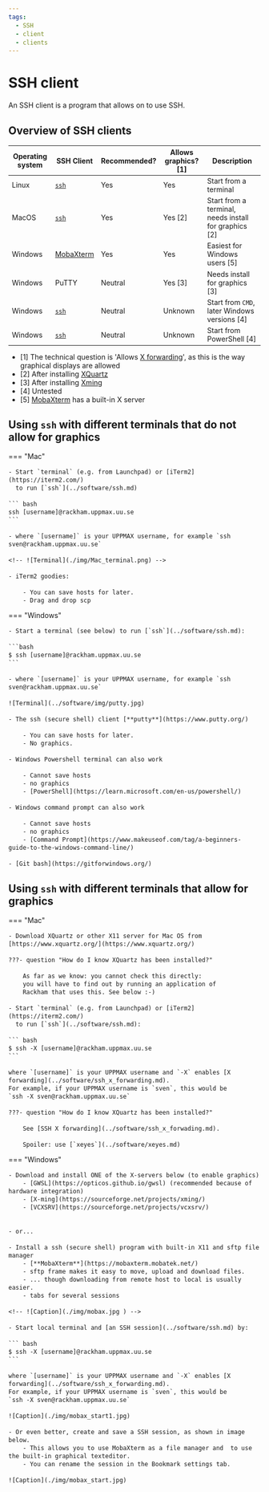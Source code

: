```yaml
---
tags:
  - SSH
  - client
  - clients
---
```


# SSH client

An SSH client is a program that allows on to use SSH.

## Overview of SSH clients

Operating system|SSH Client               |Recommended?|Allows graphics? [1]|Description
----------------|-------------------------|------------|--------------------|---------------------------------
Linux           |[`ssh`](ssh.md)          |Yes         |Yes                 |Start from a terminal
MacOS           |[`ssh`](ssh.md)          |Yes         |Yes [2]             |Start from a terminal, needs install for graphics [2]
Windows         |[MobaXterm](mobaxterm.md)|Yes         |Yes                 |Easiest for Windows users [5]
Windows         |PuTTY                    |Neutral     |Yes [3]             |Needs install for graphics [3]
Windows         |[`ssh`](ssh.md)          |Neutral     |Unknown             |Start from `CMD`, later Windows versions [4]
Windows         |[`ssh`](ssh.md)          |Neutral     |Unknown             |Start from PowerShell [4]

- [1] The technical question is 'Allows [X forwarding](ssh_x_forwarding.md)',
  as this is the way graphical displays are allowed
- [2] After installing [XQuartz](https://www.xquartz.org/)
- [3] After installing [Xming](http://www.straightrunning.com/XmingNotes/#head-13)
- [4] Untested
- [5] [MobaXterm](mobaxterm.md) has a built-in X server

## Using `ssh` with different terminals that do not allow for graphics

=== "Mac"

    - Start `terminal` (e.g. from Launchpad) or [iTerm2](https://iterm2.com/)
      to run [`ssh`](../software/ssh.md)

    ``` bash
    ssh [username]@rackham.uppmax.uu.se
    ```

    - where `[username]` is your UPPMAX username, for example `ssh sven@rackham.uppmax.uu.se`

    <!-- ![Terminal](./img/Mac_terminal.png) -->

    - iTerm2 goodies:

        - You can save hosts for later.
        - Drag and drop scp

=== "Windows"

    - Start a terminal (see below) to run [`ssh`](../software/ssh.md):

    ```bash
    $ ssh [username]@rackham.uppmax.uu.se
    ```

    - where `[username]` is your UPPMAX username, for example `ssh sven@rackham.uppmax.uu.se`

    ![Terminal](../software/img/putty.jpg)

    - The ssh (secure shell) client [**putty**](https://www.putty.org/)

        - You can save hosts for later.
        - No graphics.

    - Windows Powershell terminal can also work

        - Cannot save hosts
        - no graphics
        - [PowerShell](https://learn.microsoft.com/en-us/powershell/)

    - Windows command prompt can also work

        - Cannot save hosts
        - no graphics
        - [Command Prompt](https://www.makeuseof.com/tag/a-beginners-guide-to-the-windows-command-line/)

    - [Git bash](https://gitforwindows.org/)

## Using `ssh` with different terminals that allow for graphics

=== "Mac"

    - Download XQuartz or other X11 server for Mac OS from [https://www.xquartz.org/](https://www.xquartz.org/)

    ???- question "How do I know XQuartz has been installed?"

        As far as we know: you cannot check this directly:
        you will have to find out by running an application of
        Rackham that uses this. See below :-)

    - Start `terminal` (e.g. from Launchpad) or [iTerm2](https://iterm2.com/)
      to run [`ssh`](../software/ssh.md):

    ``` bash
    $ ssh -X [username]@rackham.uppmax.uu.se
    ```

    where `[username]` is your UPPMAX username and `-X` enables [X forwarding](../software/ssh_x_forwarding.md).
    For example, if your UPPMAX username is `sven`, this would be
    `ssh -X sven@rackham.uppmax.uu.se`

    ???- question "How do I know XQuartz has been installed?"

        See [SSH X forwarding](../software/ssh_x_forwading.md).

        Spoiler: use [`xeyes`](../software/xeyes.md)

=== "Windows"

    - Download and install ONE of the X-servers below (to enable graphics)
        - [GWSL](https://opticos.github.io/gwsl) (recommended because of hardware integration)
        - [X-ming](https://sourceforge.net/projects/xming/)
        - [VCXSRV](https://sourceforge.net/projects/vcxsrv/)


    - or...

    - Install a ssh (secure shell) program with built-in X11 and sftp file manager
        - [**MobaXterm**](https://mobaxterm.mobatek.net/)
        - sftp frame makes it easy to move, upload and download files.
        - ... though downloading from remote host to local is usually easier.
        - tabs for several sessions

    <!-- ![Caption](./img/mobax.jpg ) -->

    - Start local terminal and [an SSH session](../software/ssh.md) by:

    ``` bash
    $ ssh -X [username]@rackham.uppmax.uu.se
    ```

    where `[username]` is your UPPMAX username and `-X` enables [X forwarding](../software/ssh_x_forwarding.md).
    For example, if your UPPMAX username is `sven`, this would be
    `ssh -X sven@rackham.uppmax.uu.se`

    ![Caption](./img/mobax_start1.jpg)

    - Or even better, create and save a SSH session, as shown in image below.
        - This allows you to use MobaXterm as a file manager and  to use the built-in graphical texteditor.
        - You can rename the session in the Bookmark settings tab.

    ![Caption](./img/mobax_start.jpg)
